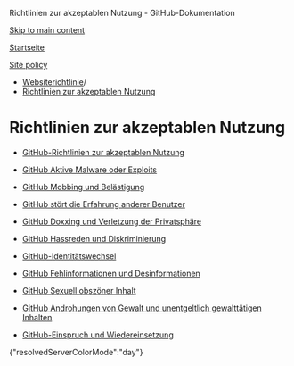 Richtlinien zur akzeptablen Nutzung - GitHub-Dokumentation

[Skip to main content](#main-content)

[Startseite](/de)

[Site policy](/de/site-policy)

* [Websiterichtlinie](/de/site-policy)/
* [Richtlinien zur akzeptablen Nutzung](/de/site-policy/acceptable-use-policies)

Richtlinien zur akzeptablen Nutzung
==========

* [GitHub-Richtlinien zur akzeptablen Nutzung](/de/site-policy/acceptable-use-policies/github-acceptable-use-policies)

* [GitHub Aktive Malware oder Exploits](/de/site-policy/acceptable-use-policies/github-active-malware-or-exploits)

* [GitHub Mobbing und Belästigung](/de/site-policy/acceptable-use-policies/github-bullying-and-harassment)

* [GitHub stört die Erfahrung anderer Benutzer](/de/site-policy/acceptable-use-policies/github-disrupting-the-experience-of-other-users)

* [GitHub Doxxing und Verletzung der Privatsphäre](/de/site-policy/acceptable-use-policies/github-doxxing-and-invasion-of-privacy)

* [GitHub Hassreden und Diskriminierung](/de/site-policy/acceptable-use-policies/github-hate-speech-and-discrimination)

* [GitHub-Identitätswechsel](/de/site-policy/acceptable-use-policies/github-impersonation)

* [GitHub Fehlinformationen und Desinformationen](/de/site-policy/acceptable-use-policies/github-misinformation-and-disinformation)

* [GitHub Sexuell obszöner Inhalt](/de/site-policy/acceptable-use-policies/github-sexually-obscene-content)

* [GitHub Androhungen von Gewalt und unentgeltlich gewalttätigen Inhalten](/de/site-policy/acceptable-use-policies/github-threats-of-violence-and-gratuitously-violent-content)

* [GitHub-Einspruch und Wiedereinsetzung](/de/site-policy/acceptable-use-policies/github-appeal-and-reinstatement)

{"resolvedServerColorMode":"day"}
